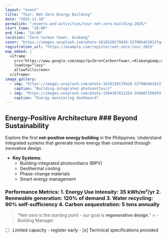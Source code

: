 ```yaml
---
layout: "event"
title: "Tour: Net-Zero Energy Building"
date: "2025-11-18"
permalink: "/events-and-activities/tour-net-zero-building-2025/"
start_time: "10:00"
end_time: "14:00"
location: "Zero Carbon Tower, Alabang"
cover: "https://images.unsplash.com/photo-1618220179428-22790b461013?q=80&w=1856&auto=format&fit=crop&ixlib=rb-4.1.0&ixid=M3wxMjA3fDB8MHxwaG90by1wYWdlfHx8fGVufDB8fHx8fA%3D%3D"
registration_url: "https://example.com/register/net-zero-tour-2025"
map_embed: |
  <iframe
    src="https://www.google.com/maps?q=Zero+Carbon+Tower,+Alabang&amp;output=embed"
    loading="lazy"
    allowfullscreen>
  </iframe>
image_gallery:
  - img: "https://images.unsplash.com/photo-1618220179428-22790b461013?q=80&w=1856&auto=format&fit=crop&ixlib=rb-4.1.0&ixid=M3wxMjA3fDB8MHxwaG90by1wYWdlfHx8fGVufDB8fHx8fA%3D%3D"
    caption: "Building-integrated photovoltaics"
  - img: "https://images.unsplash.com/photo-1504307651254-35680f356dfd?q=80&w=1936&auto=format&fit=crop&ixlib=rb-4.1.0&ixid=M3wxMjA3fDB8MHxwaG90by1wYWdlfHx8fGVufDB8fHx8fA%3D%3D"
    caption: "Energy monitoring dashboard"
---
```


## Energy-Positive Architecture ### Beyond Sustainability
Explore the first **net-positive energy building** in the Philippines. Understand integrated systems that generate more energy than consumed through innovative design.
- **Key Systems**:
  - Building-integrated photovoltaics (BIPV)
  - Geothermal cooling
  - Phase-change materials
  - Smart energy management

### Performance Metrics: 1. Energy Use Intensity: 35 kWh/m²/yr 2. Renewable generation: 120% of demand 3. Water recycling: 90% self-sufficiency 4. Carbon sequestration: 5 tons annually
> "Net-zero is the starting point - our goal is **regenerative design**."   > - Building Manager
- [ ] Limited capacity - register early - [x] Technical specifications provided